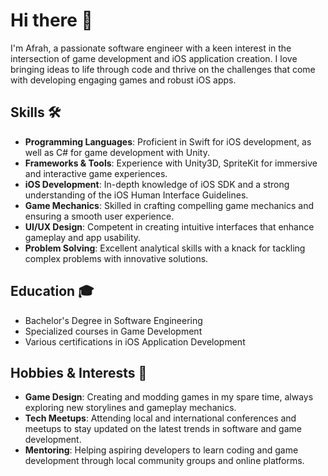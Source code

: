 # Hi there 👋
I'm Afrah, a passionate software engineer with a keen interest in the intersection of game development and iOS application creation. I love bringing ideas to life through code and thrive on the challenges that come with developing engaging games and robust iOS apps.

## Skills 🛠️

- **Programming Languages**: Proficient in Swift for iOS development, as well as C# for game development with Unity.
- **Frameworks & Tools**: Experience with Unity3D, SpriteKit for immersive and interactive game experiences.
- **iOS Development**: In-depth knowledge of iOS SDK and a strong understanding of the iOS Human Interface Guidelines.
- **Game Mechanics**: Skilled in crafting compelling game mechanics and ensuring a smooth user experience.
- **UI/UX Design**: Competent in creating intuitive interfaces that enhance gameplay and app usability.
- **Problem Solving**: Excellent analytical skills with a knack for tackling complex problems with innovative solutions.

## Education 🎓

- Bachelor's Degree in Software Engineering
- Specialized courses in Game Development
- Various certifications in iOS Application Development

## Hobbies & Interests 🌟

- **Game Design**: Creating and modding games in my spare time, always exploring new storylines and gameplay mechanics.
- **Tech Meetups**: Attending local and international conferences and meetups to stay updated on the latest trends in software and game development.
- **Mentoring**: Helping aspiring developers to learn coding and game development through local community groups and online platforms.
<!--
**Afrah-saleh/Afrah-saleh** is a ✨ _special_ ✨ repository because its `README.md` (this file) appears on your GitHub profile.

Here are some ideas to get you started:

- 🔭 I’m currently working on ...
- 🌱 I’m currently learning ...
- 👯 I’m looking to collaborate on ...
- 🤔 I’m looking for help with ...
- 💬 Ask me about ...
- 📫 How to reach me: ...
- 😄 Pronouns: ...
- ⚡ Fun fact: ...
-->
